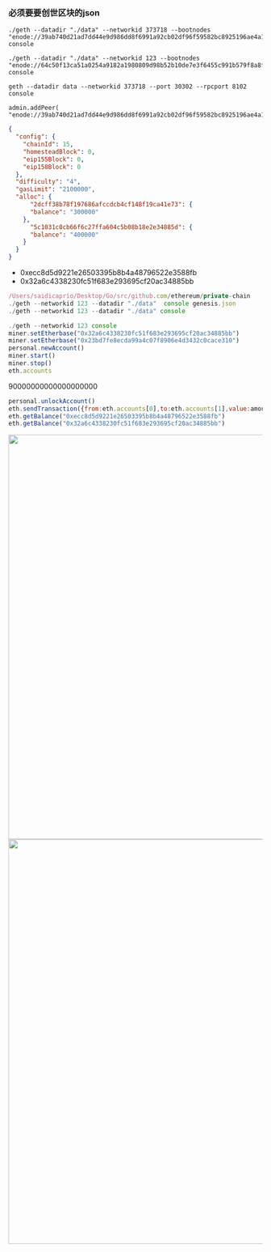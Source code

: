 ### 必须要要创世区块的json

```shell
./geth --datadir "./data" --networkid 373718 --bootnodes  "enode://39ab740d21ad7dd44e9d986dd8f6991a92cb02df96f59582bc8925196ae4a14b4557d5fcf5766cd1bd0fcb68f49124bc5e6ab4d946d38245fab3902cd0a2e126@192.168.0.108:50005" console

./geth --datadir "./data" --networkid 123 --bootnodes "enode://64c50f13ca51a0254a9182a1980809d98b52b10de7e3f6455c991b579f8a8f819d6d733094d121d75067e4be2554318a65a368ce02335ecb23936dac43b2828e@192.168.3.113:30303" console

geth --datadir data --networkid 373718 --port 30302 --rpcport 8102 console

admin.addPeer( "enode://39ab740d21ad7dd44e9d986dd8f6991a92cb02df96f59582bc8925196ae4a14b4557d5fcf5766cd1bd0fcb68f49124bc5e6ab4d946d38245fab3902cd0a2e126@192.168.0.108:50005")

```


```json
{
  "config": {
    "chainId": 15,
    "homesteadBlock": 0,
    "eip155Block": 0,
    "eip158Block": 0
  },
  "difficulty": "4",
  "gasLimit": "2100000",
  "alloc": {
      "2dcff38b78f197686afccdcb4cf148f19ca41e73": {
      "balance": "300000"
    },
      "5c1031c0cb66f6c27ffa604c5b08b18e2e34885d": {
      "balance": "400000"
    }
  }
}
```
* 0xecc8d5d9221e26503395b8b4a48796522e3588fb
* 0x32a6c4338230fc51f683e293695cf20ac34885bb

```js
/Users/saidicaprio/Desktop/Go/src/github.com/ethereum/private-chain
./geth --networkid 123 --datadir "./data"  console genesis.json
./geth --networkid 123 --datadir "./data" console

./geth --networkid 123 console
miner.setEtherbase("0x32a6c4338230fc51f683e293695cf20ac34885bb")
miner.setEtherbase("0x23bd7fe8ecda99a4c07f8906e4d3432c0cace310")
personal.newAccount()
miner.start()
miner.stop()
eth.accounts
```


90000000000000000000

```js
personal.unlockAccount()
eth.sendTransaction({from:eth.accounts[0],to:eth.accounts[1],value:amount})
eth.getBalance("0xecc8d5d9221e26503395b8b4a48796522e3588fb")
eth.getBalance("0x32a6c4338230fc51f683e293695cf20ac34885bb")
```
<image src = "http://p4yixtz2j.bkt.clouddn.com/1537858450.png" width= 800/>

<image src = "http://p4yixtz2j.bkt.clouddn.com/1537858494.png" width= 800/>

